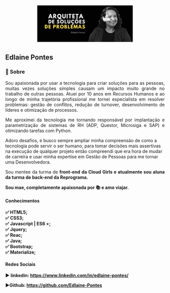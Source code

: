 <h1 align="center">
    <img src="https://github.com/Edlaine-Pontes/Edlaine-Pontes/blob/master/image/arquiteta.png" width="60%" >
</h1>

<h2> Edlaine Pontes </h2>

### 🚀 Sobre

<p align="justify">Sou apaixonada por usar a tecnologia para criar soluções para as pessoas, muitas vezes soluções simples causam um impacto muito grande no trabalho de outras pessoas.
Atuei por 10 anos em Recursos Humanos e ao longo de minha trajetória profissional me tornei especialista em resolver problemas: gestão de conflitos, redução de turnover, desenvolvimento de líderes e otimização de processos.</p>

<p align="justify">Me aproximei da tecnologia me tornando responsável por implantação e parametrização de sistemas de RH (ADP, Questor, Microsiga e SAP) e otimizando tarefas com Python.</p>

<p align="jusyify">Adoro desafios, e busco sempre ampliar minha compreensão de como a tecnologia pode servir o ser humano, para tomar decisões mais assertivas na execução de qualquer projeto então compreendi que era hora de mudar de carreira e usar minha expertise em Gestão de Pessoas para me tornar uma Desenvolvedora.</p>

<p align="justify">Sou mentee da turma de <strong>front-end<strong> da Cloud Girls e atualmente sou aluna da turma de <strong>back-end<strong> da <strong>Reprograma<strong>.</p>

<p>Sou mae, completamente apaixonada por 📚 e amo viajar. </p>

#### Conhecimentos

✅ HTML5; <br>
✅ CSS3; <br>
✅ Javascript | ES6 +; <br>
✅ Jquery; <br>
✅ Reac; <br>
✅ Java; <br>
✅ Bootstrap; <br>
✅ Materialize; <br>




#### Redes Sociais

▶ linkedin: https://www.linkedin.com/in/edlaine-pontes/

▶Github: https://github.com/Edlaine-Pontes
